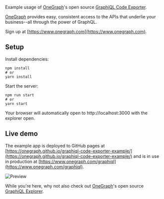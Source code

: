Example usage of [OneGraph](https://www.onegraph.com)'s open source [GraphiQL Code Exporter](https://github.com/OneGraph/graphiql-code-exporter).

[OneGraph](https://www.onegraph.com) provides easy, consistent access to the APIs that underlie your business--all through the power of GraphQL.

Sign up at [https://www.onegraph.com](https://www.onegraph.com).

## Setup

Install dependencies:

```
npm install
# or
yarn install
```

Start the server:

```
npm run start
# or
yarn start
```

Your browser will automatically open to http://localhost:3000 with the explorer open.

## Live demo

The example app is deployed to GitHub pages at [https://onegraph.github.io/graphiql-code-exporter-example/](https://onegraph.github.io/graphiql-code-exporter-example/) and is in use in production at [https://www.onegraph.com/graphiql](https://www.onegraph.com/graphiql).

![Preview](https://user-images.githubusercontent.com/35296/57111912-bc62fc80-6cf2-11e9-838c-31b9b13a6861.gif)

While you're here, why not also check out [OneGraph](https://www.onegraph.com)'s open source [GraphiQL Explorer](https://github.com/OneGraph/graphiql-explorer).
